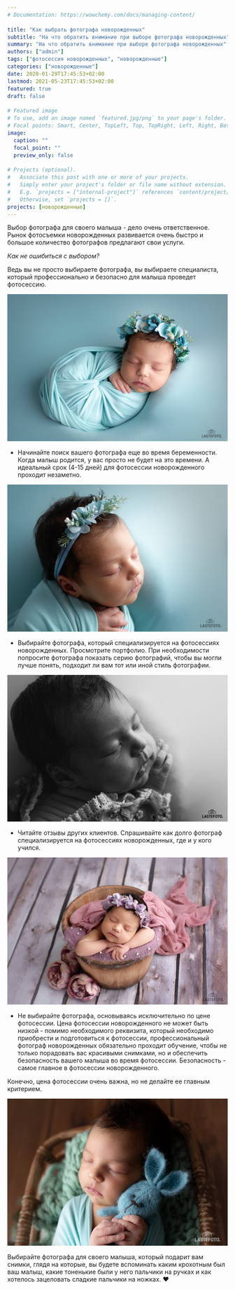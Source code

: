 ```yaml
---
# Documentation: https://wowchemy.com/docs/managing-content/

title: "Как выбрать фотографа новорожденных"
subtitle: "На что обратить внимание при выборе фотографа новорожденных"
summary: "На что обратить внимание при выборе фотографа новорожденных"
authors: ["admin"]
tags: ["фотосессия новорожденных", "новорожденные"]
categories: ["новорожденные"]
date: 2020-01-29T17:45:53+02:00
lastmod: 2021-05-23T17:45:53+02:00
featured: true
draft: false

# Featured image
# To use, add an image named `featured.jpg/png` to your page's folder.
# Focal points: Smart, Center, TopLeft, Top, TopRight, Left, Right, BottomLeft, Bottom, BottomRight.
image:
  caption: ""
  focal_point: ""
  preview_only: false

# Projects (optional).
#   Associate this post with one or more of your projects.
#   Simply enter your project's folder or file name without extension.
#   E.g. `projects = ["internal-project"]` references `content/project/deep-learning/index.md`.
#   Otherwise, set `projects = []`.
projects: [новорожденные]
---
```

Выбор фотографа для своего малыша - дело очень ответственное. Рынок фотосъемки новорожденных развивается очень быстро и большое количество фотографов предлагают свои услуги. 

_Как не ошибиться с выбором?_ 


Ведь вы не просто выбираете фотографа, вы выбираете специалиста, который профессионально и безопасно для малыша проведет фотосессию.

![фотосессия новорожденного](./fotograf-novorozhdennykh-1.jpg)

* Начинайте поиск вашего фотографа еще во время беременности. Когда малыш родится, у вас просто не будет на это времени. А идеальный срок (4-15 дней) для фотосессии новорожденного проходит незаметно.

![фотосессия новорожденного в Таллинне](./fotograf-novorozhdennykh-2.jpg)

* Выбирайте фотографа, который специализируется на фотосессиях новорожденных. Просмотрите портфолио. При необходимости попросите фотографа показать серию фотографий, чтобы вы могли лучше понять, подходит ли вам тот или иной стиль фотографии.

![фотосессия новорожденного в студии](./fotograf-novorozhdennykh-3.jpg)

* Читайте отзывы других клиентов. Спрашивайте как долго фотограф специализируется на фотосессиях новорожденных, где и у кого учился.

![съемка новорожденного в Таллинне](./fotograf-novorozhdennykh-4.jpg)

* Не выбирайте фотографа, основываясь исключительно по цене фотосессии. Цена фотосессии новорожденного не может быть низкой - помимо необходимого реквизита, который необходимо приобрести и подготовиться к фотосессии, профессиональный фотограф новорожденных обязательно проходит обучение, чтобы не только порадовать вас красивыми снимками, но и обеспечить безопасность вашего малыша во время фотосессии. Безопасность - самое главное в фотосессии новорожденного. 

Конечно, цена фотосессии очень важна, но не делайте ее главным критерием. 

![фотосессия новорожденных в студии](./fotograf-novorozhdennykh-5.jpg)

Выбирайте фотографа для своего малыша, который подарит вам снимки, глядя на которые, вы будете вспоминать каким крохотным был ваш малыш, какие тоненькие были у него пальчики на ручках и как хотелось зацеловать сладкие пальчики на ножках. ❤️